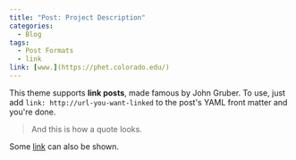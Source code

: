 ```yaml
---
title: "Post: Project Description"
categories:
  - Blog
tags:
  - Post Formats
  - link
link: [www.](https://phet.colorado.edu/)
---
```





This theme supports **link posts**, made famous by John Gruber. To use, just add `link: http://url-you-want-linked` to the post's YAML front matter and you're done.

> And this is how a quote looks.

Some [link](#) can also be shown.
